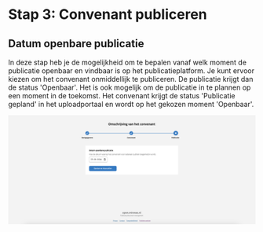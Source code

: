 # Stap 3: Convenant publiceren

## Datum openbare publicatie

In deze stap heb je de mogelijkheid om te bepalen vanaf welk moment de publicatie openbaar en vindbaar is op het publicatieplatform.
Je kunt ervoor kiezen om het convenant onmiddellijk te publiceren. De publicatie krijgt dan de status 'Openbaar'. Het is ook
mogelijk om de publicatie in te plannen op een moment in de toekomst. Het convenant krijgt de status 'Publicatie gepland' in het uploadportaal
en wordt op het gekozen moment 'Openbaar'.

![Afbeelding toont de derde stap van de wizard waar de publicatie datum ingesteld wordt.](img/convenant_4.png)
